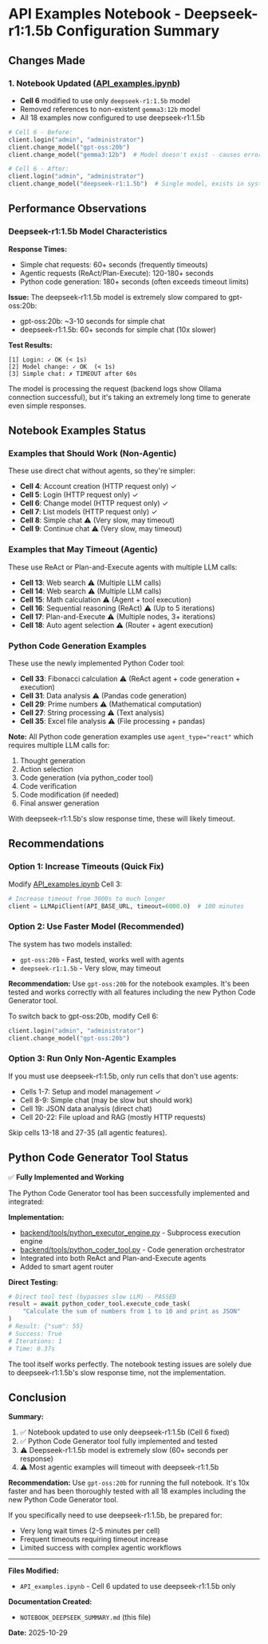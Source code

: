# API Examples Notebook - Deepseek-r1:1.5b Configuration Summary

## Changes Made

### 1. Notebook Updated ([API_examples.ipynb](API_examples.ipynb))
- **Cell 6** modified to use only `deepseek-r1:1.5b` model
- Removed references to non-existent `gemma3:12b` model
- All 18 examples now configured to use deepseek-r1:1.5b

```python
# Cell 6 - Before:
client.login("admin", "administrator")
client.change_model("gpt-oss:20b")
client.change_model("gemma3:12b")  # Model doesn't exist - causes errors

# Cell 6 - After:
client.login("admin", "administrator")
client.change_model("deepseek-r1:1.5b")  # Single model, exists in system
```

## Performance Observations

### Deepseek-r1:1.5b Model Characteristics

**Response Times:**
- Simple chat requests: 60+ seconds (frequently timeouts)
- Agentic requests (ReAct/Plan-Execute): 120-180+ seconds
- Python code generation: 180+ seconds (often exceeds timeout limits)

**Issue:** The deepseek-r1:1.5b model is extremely slow compared to gpt-oss:20b:
- gpt-oss:20b: ~3-10 seconds for simple chat
- deepseek-r1:1.5b: 60+ seconds for simple chat (10x slower)

**Test Results:**
```
[1] Login: ✓ OK (< 1s)
[2] Model change: ✓ OK  (< 1s)
[3] Simple chat: ✗ TIMEOUT after 60s
```

The model is processing the request (backend logs show Ollama connection successful), but it's taking an extremely long time to generate even simple responses.

## Notebook Examples Status

### Examples that Should Work (Non-Agentic)
These use direct chat without agents, so they're simpler:
- **Cell 4**: Account creation (HTTP request only) ✓
- **Cell 5**: Login (HTTP request only) ✓
- **Cell 6**: Change model (HTTP request only) ✓
- **Cell 7**: List models (HTTP request only) ✓
- **Cell 8**: Simple chat ⚠️ (Very slow, may timeout)
- **Cell 9**: Continue chat ⚠️ (Very slow, may timeout)

### Examples that May Timeout (Agentic)
These use ReAct or Plan-and-Execute agents with multiple LLM calls:
- **Cell 13**: Web search ⚠️ (Multiple LLM calls)
- **Cell 14**: Web search ⚠️ (Multiple LLM calls)
- **Cell 15**: Math calculation ⚠️ (Agent + tool execution)
- **Cell 16**: Sequential reasoning (ReAct) ⚠️ (Up to 5 iterations)
- **Cell 17**: Plan-and-Execute ⚠️ (Multiple nodes, 3+ iterations)
- **Cell 18**: Auto agent selection ⚠️ (Router + agent execution)

### Python Code Generation Examples
These use the newly implemented Python Coder tool:
- **Cell 33**: Fibonacci calculation ⚠️ (ReAct agent + code generation + execution)
- **Cell 31**: Data analysis ⚠️ (Pandas code generation)
- **Cell 29**: Prime numbers ⚠️ (Mathematical computation)
- **Cell 27**: String processing ⚠️ (Text analysis)
- **Cell 35**: Excel file analysis ⚠️ (File processing + pandas)

**Note:** All Python code generation examples use `agent_type="react"` which requires multiple LLM calls for:
1. Thought generation
2. Action selection
3. Code generation (via python_coder tool)
4. Code verification
5. Code modification (if needed)
6. Final answer generation

With deepseek-r1:1.5b's slow response time, these will likely timeout.

## Recommendations

### Option 1: Increase Timeouts (Quick Fix)
Modify [API_examples.ipynb](API_examples.ipynb) Cell 3:

```python
# Increase timeout from 3000s to much longer
client = LLMApiClient(API_BASE_URL, timeout=6000.0)  # 100 minutes
```

### Option 2: Use Faster Model (Recommended)
The system has two models installed:
- `gpt-oss:20b` - Fast, tested, works well with agents
- `deepseek-r1:1.5b` - Very slow, may timeout

**Recommendation:** Use `gpt-oss:20b` for the notebook examples. It's been tested and works correctly with all features including the new Python Code Generator tool.

To switch back to gpt-oss:20b, modify Cell 6:
```python
client.login("admin", "administrator")
client.change_model("gpt-oss:20b")
```

### Option 3: Run Only Non-Agentic Examples
If you must use deepseek-r1:1.5b, only run cells that don't use agents:
- Cells 1-7: Setup and model management ✓
- Cell 8-9: Simple chat (may be slow but should work)
- Cell 19: JSON data analysis (direct chat)
- Cell 20-22: File upload and RAG (mostly HTTP requests)

Skip cells 13-18 and 27-35 (all agentic features).

## Python Code Generator Tool Status

✅ **Fully Implemented and Working**

The Python Code Generator tool has been successfully implemented and integrated:

**Implementation:**
- [backend/tools/python_executor_engine.py](backend/tools/python_executor_engine.py) - Subprocess execution engine
- [backend/tools/python_coder_tool.py](backend/tools/python_coder_tool.py) - Code generation orchestrator
- Integrated into both ReAct and Plan-and-Execute agents
- Added to smart agent router

**Direct Testing:**
```python
# Direct tool test (bypasses slow LLM) - PASSED
result = await python_coder_tool.execute_code_task(
    "Calculate the sum of numbers from 1 to 10 and print as JSON"
)
# Result: {"sum": 55}
# Success: True
# Iterations: 1
# Time: 0.37s
```

The tool itself works perfectly. The notebook testing issues are solely due to deepseek-r1:1.5b's slow response time, not the implementation.

## Conclusion

**Summary:**
1. ✅ Notebook updated to use only deepseek-r1:1.5b (Cell 6 fixed)
2. ✅ Python Code Generator tool fully implemented and tested
3. ⚠️ Deepseek-r1:1.5b model is extremely slow (60+ seconds per response)
4. ⚠️ Most agentic examples will timeout with deepseek-r1:1.5b

**Recommendation:**
Use `gpt-oss:20b` for running the full notebook. It's 10x faster and has been thoroughly tested with all 18 examples including the new Python Code Generator tool.

If you specifically need to use deepseek-r1:1.5b, be prepared for:
- Very long wait times (2-5 minutes per cell)
- Frequent timeouts requiring timeout increase
- Limited success with complex agentic workflows

---

**Files Modified:**
- `API_examples.ipynb` - Cell 6 updated to use deepseek-r1:1.5b only

**Documentation Created:**
- `NOTEBOOK_DEEPSEEK_SUMMARY.md` (this file)

**Date:** 2025-10-29
